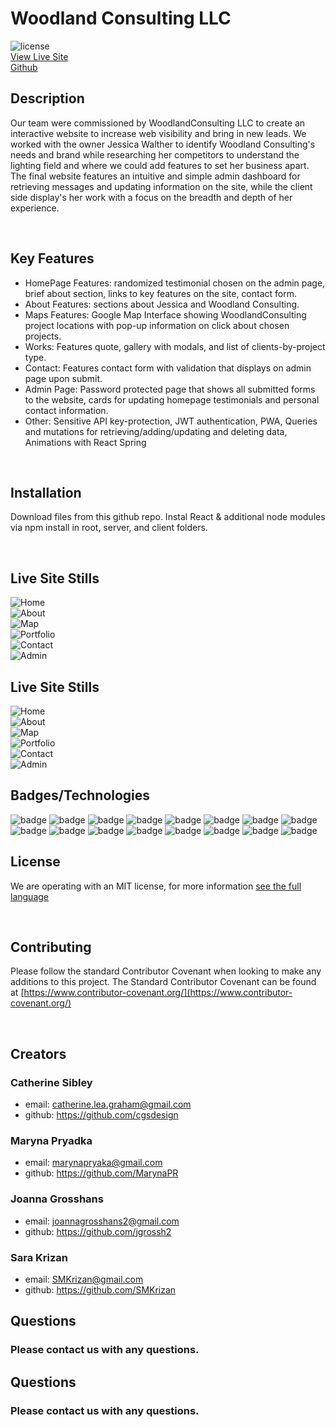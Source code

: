 # Woodland Consulting LLC

![license](https://img.shields.io/badge/MIT-License-brightgreen)
<br>
 [View Live Site](https://woodland-consulting.herokuapp.com/)
<br>
 [Github](https://github.com/SMKrizan/WoodlandConsultingLLC)
</br>


## Description 

Our team were commissioned by WoodlandConsulting LLC to create an interactive website to increase web visibility and bring in new leads. We worked with the owner Jessica Walther to identify Woodland Consulting's needs and brand while researching her competitors to understand the lighting field and where we could add features to set her business apart. The final website features an intuitive and simple admin dashboard for retrieving messages and updating information on the site, while the client side display's her work with a focus on the breadth and depth of her experience. 

</br>

## Key Features
* HomePage Features: randomized testimonial chosen on the admin page, brief about section, links to key features on the site, contact form.
* About Features: sections about Jessica and Woodland Consulting.
* Maps Features: Google Map Interface showing WoodlandConsulting project locations with pop-up information on click about chosen projects.
* Works: Features quote, gallery with modals, and list of clients-by-project type.
* Contact: Features contact form with validation that displays on admin page upon submit.
* Admin Page: Password protected page that shows all submitted forms to the website, cards for updating homepage testimonials and personal contact information.  
* Other: 
Sensitive API key-protection,
JWT authentication,
PWA,
Queries and mutations for retrieving/adding/updating and deleting data,
Animations with React Spring

</br>

## Installation
Download files from this github repo. Instal React & additional node modules via npm install in root, server, and client folders.

</br>

## Live Site Stills
![Home](./READMEimages/home.png)
</br>
![About](./READMEimages/about.png)
</br>
![Map](./READMEimages/map.png)
</br>
![Portfolio](./READMEimages/gallery.png)
</br>
![Contact](./READMEimages/contact.png)
</br>
![Admin](./READMEimages/admin.png)

## Live Site Stills
![Home](./READMEimages/home.png)
</br>
![About](./READMEimages/about.png)
</br>
![Map](./READMEimages/map.png)
</br>
![Portfolio](./READMEimages/gallery.png)
</br>
![Contact](./READMEimages/contact.png)
</br>
![Admin](./READMEimages/admin.png)

## Badges/Technologies

![badge](https://img.shields.io/badge/MERN-Stack-orange)
![badge](https://img.shields.io/badge/Apollo-brightgreen)
![badge](https://img.shields.io/badge/GraphQL-brightgreen)
![badge](https://img.shields.io/badge/MongoDBAtlas-brightgreen)
![badge](https://img.shields.io/badge/ReactSpring-brightgreen)
![badge](https://img.shields.io/badge/GoogleMapsAPI-brightgreen)
![badge](https://img.shields.io/badge/ServiceWorkers-brightgreen)
![badge](https://img.shields.io/badge/JS-brightgreen)
![badge](https://img.shields.io/badge/CSS-brightgreen)
![badge](https://img.shields.io/badge/React-brightgreen)
![badge](https://img.shields.io/badge/NodeJS-brightgreen)
![badge](https://img.shields.io/badge/Express-brightgreen)
![badge](https://img.shields.io/badge/Heroku-brightgreen)
![badge](https://img.shields.io/badge/JWT-brightgreen)
![badge](https://img.shields.io/badge/ifEnv-brightgreen)
![badge](https://img.shields.io/badge/Workbox-brightgreen)

## License
We are operating with an MIT license, for more information [see the full language](https://choosealicense.com/licenses/mit)

</br>

## Contributing
  Please follow the standard Contributor Covenant when looking to make any additions to this project. The Standard Contributor Covenant can be found at [https://www.contributor-covenant.org/](https://www.contributor-covenant.org/)

</br>

## Creators

### Catherine Sibley
* email: catherine.lea.graham@gmail.com
* github: https://github.com/cgsdesign

### Maryna Pryadka
* email:  marynapryaka@gmail.com
* github: https://github.com/MarynaPR

### Joanna Grosshans
* email: joannagrosshans2@gmail.com
* github: https://github.com/jgrossh2

### Sara Krizan
* email: SMKrizan@gmail.com
* github: https://github.com/SMKrizan

## Questions
### Please contact us with any questions.

## Questions
### Please contact us with any questions.